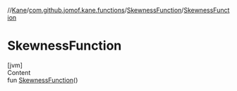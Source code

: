 //[Kane](../../index.md)/[com.github.jomof.kane.functions](../index.md)/[SkewnessFunction](index.md)/[SkewnessFunction](-skewness-function.md)



# SkewnessFunction  
[jvm]  
Content  
fun [SkewnessFunction](-skewness-function.md)()  



